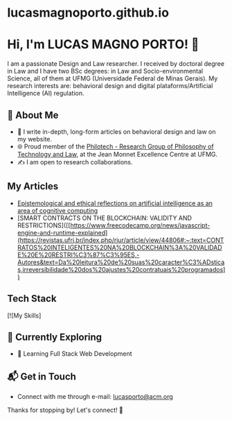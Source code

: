 # lucasmagnoporto.github.io
# Hi, I'm LUCAS MAGNO PORTO! 👋

I am a passionate Design and Law researcher. I received by doctoral degree in Law and I have two BSc degrees: in Law and Socio-environmental Science, all of them at UFMG (Universidade Federal de Minas Gerais). My research interests are: behavioral design and digital plataforms/Artificial Intelligence (AI) regulation.

## 🚀 About Me

- 📝 I write in-depth, long-form articles on behavioral design and law on my website.
- 🌐 Proud member of the [Philotech - Research Group of Philosophy of Technology and Law](https://philotech.ufmg.br/), at the Jean Monnet Excellence Centre at UFMG.
- ✍️ I am open to research collaborations.

## My Articles
- [Epistemological and ethical reflections on artificial intelligence as an area of cognitive computing]([https://periodicos.ufmg.br/index.php/revistadaufmg/article/view/47723])
- [SMART CONTRACTS ON THE BLOCKCHAIN: VALIDITY AND RESTRICTIONS]([[https://www.freecodecamp.org/news/javascript-engine-and-runtime-explained](https://revistas.ufrj.br/index.php/rjur/article/view/44806#:~:text=CONTRATOS%20INTELIGENTES%20NA%20BLOCKCHAIN%3A%20VALIDADE%20E%20RESTRI%C3%87%C3%95ES,-Autores&text=Da%20leitura%20de%20suas%20caracter%C3%ADsticas,irreversibilidade%20dos%20ajustes%20contratuais%20programados])


## Tech Stack
[![My Skills]

## 🌱 Currently Exploring

- 🚀 Learning Full Stack Web Development


## 📬 Get in Touch

- Connect with me through e-mail: lucasporto@acm.org

Thanks for stopping by! Let's connect! 🚀

